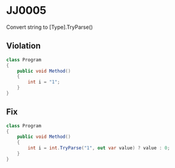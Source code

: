 # JJ0005
Convert string to [Type].TryParse()

## Violation
```C#
class Program 
{ 
    public void Method()
    {
        int i = "1";
    }
}
```

## Fix
```C#
class Program
{
    public void Method()
    {
        int i = int.TryParse("1", out var value) ? value : 0;
    }
}
```